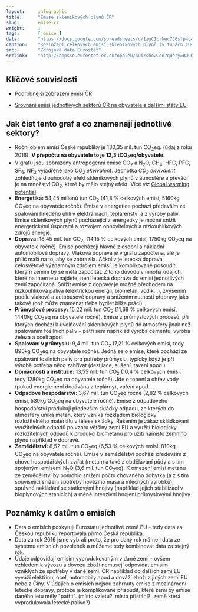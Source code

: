 ```yaml
---
layout:     infographic
title:      "Emise skleníkových plynů ČR"
slug:       emise-cr
weight:     1
tags:       [ emise ]
data:       "https://docs.google.com/spreadsheets/d/1igCIcrkec7J6sfp4L4lGMzeDS4Mf-o7GZOxduZC8-pc/edit?usp=sharing"
caption:    "Rozložení celkových emisí skleníkových plynů (v tunách CO<sub>2</sub> ekvivalentu) v ČR za jeden rok v jednotlivých sektorech lidské činnosti. Roční objem emisí České republiky je 130,35 mil. tun (údaj z roku 2016). V přepočtu na obyvatele to je 12,3 tCO<sub>2</sub>eq/obyvatele."
src:	    "Zdrojová data Eurostat"
srclink:    "http://appsso.eurostat.ec.europa.eu/nui/show.do?query=BOOKMARK_DS-089165_QID_20FB36E9_UID_-3F171EB0&layout=GEO,L,X,0;AIREMSECT,B,Y,0;UNIT,L,Z,0;AIRPOL,L,Z,1;TIME,C,Z,2;INDICATORS,C,Z,3;&zSelection=DS-089165INDICATORS,OBS_FLAG;DS-089165TIME,2016;DS-089165UNIT,MIO_T;DS-089165AIRPOL,GHG;&rankName1=UNIT_1_2_-1_2&rankName2=AIRPOL_1_2_-1_2&rankName3=INDICATORS_1_2_-1_2&rankName4=TIME_1_0_0_0&rankName5=GEO_1_2_0_0&rankName6=AIREMSECT_1_2_0_1&rStp=&cStp=&rDCh=&cDCh=&rDM=true&cDM=true&footnes=false&empty=false&wai=false&time_mode=NONE&time_most_recent=false&lang=EN&cfo=%23%23%23.%23%23%23%2C%23%23%23"
---
```


## Klíčové souvislosti 

- [Podrobnější zobrazení emisí ČR](/infografiky/emise-cr-detail) 
<!-- Srovnání emisí států EU viz graf FIXME -->
<!-- Srovnání emisí na obyvatele pro státy EU FIXME-->
- [Srovnání emisí jednotlivých sektorů ČR na obyvatele s dalšími státy EU](/infografiky/emise-vybrane-staty) 

## Jak číst tento graf a co znamenají jednotlivé sektory?

- Roční objem emisí České republiky je 130,35 mil. tun CO<sub>2</sub>eq. (údaj z roku 2016). __V přepočtu na obyvatele to je 12,3 tCO<sub>2</sub>eq/obyvatele.__ 
- V grafu jsou zobrazeny antropogenní emise CO<sub>2</sub> a N<sub>2</sub>O, CH<sub>4</sub>, HFC, PFC, SF<sub>6</sub>, NF<sub>3</sub> vyjádřené jako *CO<sub>2</sub> ekvivalent*. Jednotka *CO<sub>2</sub> ekvivalent* zohledňuje dlouhodobý efekt skleníkových plynů v atmosféře a převádí je na množství CO<sub>2</sub>, které by mělo stejný efekt. Více viz [Global warming potential](https://en.wikipedia.org/wiki/Global_warming_potential)    
- __Energetika:__ 54,45 milionů tun CO<sub>2</sub> (41,8 % celkových emisí, 5160kg CO<sub>2</sub>eq na obyvatele ročně). Emise v energetice pochází především ze spalování hnědého uhlí v elektrárnách,  teplárenství a z výroby paliv. Emise skleníkových plynů pocházející z energetiky je možné snížit energetickými úsporami a rozvojem obnovitelných a nízkouhlíkových zdrojů energie.
- __Doprava:__ 18,45 mil. tun CO<sub>2</sub>, (14,15 % celkových emisí, 1750kg CO<sub>2</sub>eq na obyvatele ročně). Emise pocházejí hlavně z osobní a nákladní automobilové dopravy. Vlaková doprava je v grafu započtena, ale je příliš malá na to, aby se zobrazila. Ačkoliv je letecká doprava celosvětově významným zdrojem emisí, je komplikované posoudit, kterým zemím by se měla započítat. Z toho důvodu v mnoha údajích, které na internetu najdete, není letecká doprava do emisí jednotlivých zemí započítaná. Snížit emise z dopravy je možné přechodem na nízkouhlíková paliva (elektrickou energii, biometan, vodík...), zvýšením podílu vlakové a autobusové dopravy a snížením nutnosti přepravy jako takové (což může znamenat třeba bydlet blíže práci). 
- __Průmyslové procesy:__ 15,22 mil. tun CO<sub>2</sub> (11,68 % celkových emisí, 1440kg CO<sub>2</sub>eq na obyvatele ročně). Emise z průmyslových procesů, při kterých dochází k uvolňování skleníkových plynů do atmosféry jinak než spalováním fosilních paliv &ndash; patří sem například výroba cementu, výroba železa a oceli apod. 
- __Spalování v průmyslu:__ 9,4 mil. tun CO<sub>2</sub> (7,21 % celkových emisí, tedy 890kg CO<sub>2</sub>eq na obyvatele ročně). Jedná se o emise, které pochází ze spalování fosilních paliv pro potřeby průmyslu, typicky když je při výrobě potřeba něco zahřívat (destilace, sušení, tavení apod.).
- __Domácnosti a instituce:__ 13,55 mil. tun CO<sub>2</sub> (10,4 % celkových emisí, tedy 1280kg CO<sub>2</sub>eq na obyvatele ročně). Jde o topení a ohřev vody (pokud energie není dodávána z teplárny), vaření apod.
- __Odpadové hospodářství:__ 3,67 mil. tun CO<sub>2</sub>eq ročně (2,82 % celkových emisí, 530kg CO<sub>2</sub>eq na obyvatele ročně). Emise z odpadového hospodářství produkují především skládky odpadu, ze kterých do atmosféry uniká metan, který vzniká rozkladem biologicky rozložitelného materiálu v tělese skládky. Řešením je zákaz skládkování využitelných odpadů po vzoru většiny zemí EU a využití biologicky rozložitelných odpadů k produkci biometanu pro užití namísto zemního plynu například v dopravě.
- __Zemědělství:__ 8,52 mil. tun CO<sub>2</sub>eq (6,53 % celkových emisí, 810kg CO<sub>2</sub>eq na obyvatele ročně). Emise v zemědělství pochází především z chovu hospodářských zvířat (metan) a také z obdělávání půdy a s tím spojenými emisemi N<sub>2</sub>O (3,6 mil. tun CO<sub>2</sub>eq). K omezení emisí metanu ze zemědělství by pomohlo snížení počtu chovaného dobytka (a z s tím související snížení spotřeby hovězího masa a mléčných výrobků), správné nakládání se statkovými hnojivy (například jejich stabilizací v bioplynových stanicích) a méně intenzivní hnojení průmyslovými hnojivy.

## Poznámky k datům o emisích
* Data o emisích poskytují Eurostatu jednotlivé země EU - tedy data za Českou republiku reportovala přímo Česká republika. 
* Data za rok 2016 jsme vybrali proto, že pro daný rok máme i data ze systému emisních povolenek a můžeme tedy kombinovat data za stejný rok. 
* Údaje odpovídají emisím vyprodukovaným v dané zemi - ovšem vzhledem k vývozu a dovozu zboží nemusejí odpovídat emisím vzniklých ze spotřeby v dané zemi. ČR například do dalších zemí EU vyváží elektřinu, ocel, automobily apod a dováží zboží z jiných zemí EU nebo z Číny. V údajích o emisích nejsou zahrnuty emise z mezinárodní letecké dopravy, protože je komplikované přisoudit, které zemi by emise daného letu měly "patřit". (místo vzletu?, místo přistání?, země která vyprodukovala letecké palivo?)  



<!-- ### Je 130 Mt CO<sub>2</sub> málo, nebo moc?
Je to __příliš mnoho__. Na to, abychom udrželi globální nárust průměrných teplot v přijatelné úrovni (tj. cca 1,5°C viz viz [FIXME odkaz na jinou infografiku](http://fix.me)), potřebujeme snížit emise na nulu (!) Nulové emise jsou možné díky tomu, že krom emitentů skleníkových plynů existují také jejich pohlcovače (způsobující úbytek) - např. lesy.
### Jak jsme na tom v porovnání s jinými státy světa?
Nejsme na tom moc dobře - v rámci světa jsme FIXME-tý největší znečišťovatel. Pro rychlé zorientování se:
- Indie cca FIXME Mt
- Švédsko cca FIXME Mt
- Čína cca FIXME Mt
- ČR cca FIXME Mt
- USA cca FIXME Mt
Asi nepřekvapí, že jsme větší znečišťovatelé než např. Německo, Francie či Švédsko. Bohužel ale, máme taky vyšší emise než třeba Polsko, Maďarsko či Slovensko.
### Co s tím můžu jako jednotlivec dělat? Na co se zaměřit?
Je zřejmé, že nemáme jako jednotlivci stejný vliv a možnosti věci měnit ve všech oblastech - měnit průmyslové procesy a spalování jako jednotlivec můžu těžko. Naproti tomu, zvolit si pro svou cestu ekologický způsob přepravy (tedy neletět), zateplit dům, změnit dodavatele elektřiny či výrazně omezit konzumaci masa mohu poměrně snadno, a taky celkem rychle.
### Na to jsem krátký - není to spíš o politice a zákonech?
Na množství emisí má každý z nás přímý vliv, svým chováním jejich množství můžeme výrazně ovlivnit - viz předchozí otázka. Nicméně, v sektorech jako je např. výroba elektřiny a energetický mix je třeba politického tlaku a úprav zákonů a nařízení. Tyto sektory tedy jako občan můžu výrazně ovlivnit ve volbách - jakou prioritu dává mnou podporovaný politický subjekt tématu klimatické krize? Jaké environmentální body má ve svém volebním programu?
### Kde je největší potenciál na snížení a v jakém časovém horizontu?
FIXME
### Kolik je FIXME Mt CO<sub>2</sub>?
FIXME Mt CO<sub>2</sub> si můžete představit např. jako:
- FIXME zaplněných plaveckých bazénů
- FIXME leteckých balónů
- FIXME...
## Detailní rozbor a další informace ke grafu
## Další odkazy-->
<!--* [Example.com](https://example.com) toto je příklad odkazu -->

